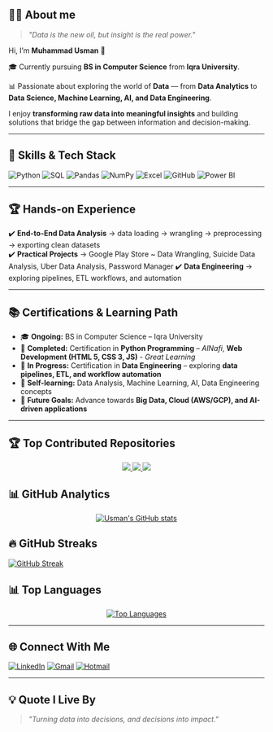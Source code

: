 ## 👨‍💻 About me

> *"Data is the new oil, but insight is the real power."* 

Hi, I’m **Muhammad Usman** 👋

🎓 Currently pursuing **BS in Computer Science** from **Iqra University**.  

📊 Passionate about exploring the world of **Data** — from **Data Analytics** to **Data Science, Machine Learning, AI, and Data Engineering**.  

I enjoy **transforming raw data into meaningful insights** and building solutions that bridge the gap between information and decision-making.  

---

## 🚀 Skills & Tech Stack  

![Python](https://img.shields.io/badge/Python-3776AB?style=for-the-badge&logo=python&logoColor=white)  ![SQL](https://img.shields.io/badge/SQL-025E8C?style=for-the-badge&logo=postgresql&logoColor=white)  ![Pandas](https://img.shields.io/badge/Pandas-150458?style=for-the-badge&logo=pandas&logoColor=white)  ![NumPy](https://img.shields.io/badge/Numpy-013243?style=for-the-badge&logo=numpy&logoColor=white) ![Excel](https://img.shields.io/badge/Excel-217346?style=for-the-badge&logo=microsoft-excel&logoColor=white)  ![GitHub](https://img.shields.io/badge/GitHub-181717?style=for-the-badge&logo=github&logoColor=white)  ![Power BI](https://img.shields.io/badge/PowerBI-F2C811?style=for-the-badge&logo=powerbi&logoColor=black)

---

## 🏆 Hands-on Experience  

✔️ **End-to-End Data Analysis** → data loading → wrangling → preprocessing → exporting clean datasets  
✔️ **Practical Projects** → Google Play Store ~ Data Wrangling, Suicide Data Analysis, Uber Data Analysis, Password Manager
✔️ **Data Engineering** → exploring pipelines, ETL workflows, and automation  

---

## 📚 Certifications & Learning Path  

- 🎓 **Ongoing:** BS in Computer Science – Iqra University  
- 🏅 **Completed:** Certification in **Python Programming** – *AlNafi*, **Web Development (HTML 5, CSS 3, JS)** - *Great Learning*  
- 🔄 **In Progress:** Certification in **Data Engineering** – exploring **data pipelines, ETL, and workflow automation**  
- 📖 **Self-learning:** Data Analysis, Machine Learning, AI, Data Engineering concepts  
- 🚀 **Future Goals:** Advance towards **Big Data, Cloud (AWS/GCP), and AI-driven applications**  

---

## 🏆 Top Contributed Repositories  

<p align="center">
  <a href="https://github.com/usman-rizz/Introduction-to-Git-and-GitHub">
    <img src="https://github-readme-stats.vercel.app/api/pin/?username=usman-rizz&repo=Introduction-to-Git-and-GitHub&theme=github_dark&hide_border=false" />
  </a>
  <a href="https://github.com/usman-rizz/Numpy">
    <img src="https://github-readme-stats.vercel.app/api/pin/?username=usman-rizz&repo=Numpy&theme=github_dark&hide_border=false" />
  </a>
  <a href="https://github.com/usman-rizz/ETL-MiniProject-Banks-MarketCap-">
    <img src="https://github-readme-stats.vercel.app/api/pin/?username=usman-rizz&repo=ETL-MiniProject-Banks-MarketCap-&theme=github_dark&hide_border=false" />
  </a>
</p>


## 📊 GitHub Analytics  

<p align="center">
  <a href="https://github.com/usman-rizz">
    <img src="https://github-readme-stats.vercel.app/api?username=usman-rizz&show_icons=true&theme=radical&hide_border=true" alt="Usman's GitHub stats" />
  </a>
</p>
 

## 🔥 GitHub Streaks

[![GitHub Streak](https://github-readme-streak-stats.herokuapp.com?user=usman-rizz&theme=dark&border_radius=4.4)](https://git.io/streak-stats)


## 📊 Top Languages
<p align="center">
  <a href="https://github.com/usman-rizz">
    <img src="https://github-readme-stats.vercel.app/api/top-langs/?username=usman-rizz&layout=compact&theme=radical&hide_border=true" alt="Top Languages" />
  </a>
</p>


---

## 🌐 Connect With Me  

[![LinkedIn](https://img.shields.io/badge/LinkedIn-0A66C2?style=for-the-badge&logo=linkedin&logoColor=white)](https://www.linkedin.com/in/mohammad-usman736/)  [![Gmail](https://img.shields.io/badge/Gmail-D14836?style=for-the-badge&logo=gmail&logoColor=white)](mailto:usman.rizz6769@gmail.com)  [![Hotmail](https://img.shields.io/badge/Outlook-0078D4?style=for-the-badge&logo=microsoft-outlook&logoColor=white)](mailto:Muhammad_usman2023@hotmail.com)


---

## 💡 Quote I Live By  

> *"Turning data into decisions, and decisions into impact."*  
